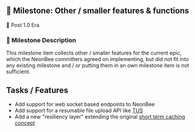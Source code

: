 ## 🚀 Milestone: Other / smaller features & functions
 🌌 Post 1.0 Era

### 📝 Milestone Description

This milestone item collects other / smaller features for the current epic, which the NeonBee committers agreed on implementing, but did not fit into any existing milestone and / or putting them in an own milestone item is not sufficient.

## Tasks / Features

- Add support for web socket based endpoints to NeonBee
- Add support for a resumable file upload API like [TUS](https://tus.io/)
- Add a new "resiliency layer" extending the original [short term caching concept](E1_MS99_others.md)
